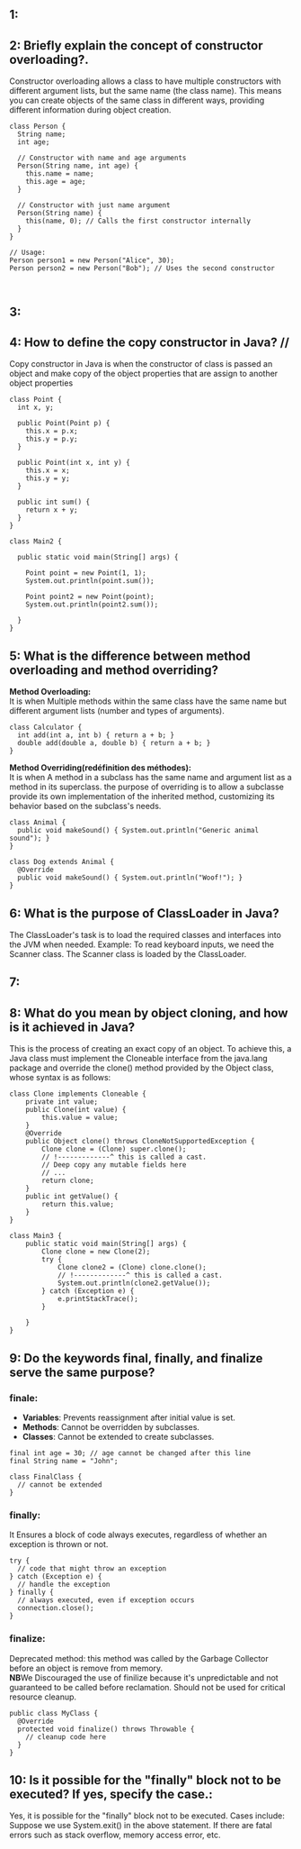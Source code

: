 ## 1: 

## 2: Briefly explain the concept of constructor overloading?.


Constructor overloading allows a class to have multiple constructors with different argument lists, but the same name (the class name). This means you can create objects of the same class in different ways, providing different information during object creation.
```
class Person {
  String name;
  int age;

  // Constructor with name and age arguments
  Person(String name, int age) {
    this.name = name;
    this.age = age;
  }

  // Constructor with just name argument
  Person(String name) {
    this(name, 0); // Calls the first constructor internally
  }
}

// Usage:
Person person1 = new Person("Alice", 30);
Person person2 = new Person("Bob"); // Uses the second constructor



```
## 3:
## 4: How to define the copy constructor in Java? //
Copy constructor in Java is when the constructor of class is passed an object and make copy of the object properties that are assign to another object properties
```
class Point {
  int x, y;

  public Point(Point p) {
    this.x = p.x;
    this.y = p.y;
  }

  public Point(int x, int y) {
    this.x = x;
    this.y = y;
  }

  public int sum() {
    return x + y;
  }
}

class Main2 {

  public static void main(String[] args) {

    Point point = new Point(1, 1);
    System.out.println(point.sum());

    Point point2 = new Point(point);
    System.out.println(point2.sum());

  }
}
``` 
## 5: What is the difference between method overloading and method overriding?
**Method Overloading:**<br>
It is when Multiple methods within the same class have the same name but different argument lists (number and types of arguments).
``` 
class Calculator {
  int add(int a, int b) { return a + b; }
  double add(double a, double b) { return a + b; }
}
``` 
**Method Overriding(redéfinition des méthodes):**<br>
It is when A method in a subclass has the same name and argument list as a method in its superclass. the purpose of overriding is to allow a subclasse provide its own implementation of the inherited method, customizing its behavior based on the subclass's needs.

``` 
class Animal {
  public void makeSound() { System.out.println("Generic animal sound"); }
}

class Dog extends Animal {
  @Override
  public void makeSound() { System.out.println("Woof!"); }
}
``` 

## 6: What is the purpose of ClassLoader in Java?

The ClassLoader's task is to load the required classes and interfaces into the JVM when needed.
Example: To read keyboard inputs, we need the Scanner class. The Scanner class is loaded by the ClassLoader.
## 7: 

## 8: What do you mean by object cloning, and how is it achieved in Java?
This is the process of creating an exact copy of an object. To achieve this, a Java class must implement the Cloneable interface from the java.lang package and override the clone() method provided by the Object class, whose syntax is as follows:
```
class Clone implements Cloneable {
    private int value;
    public Clone(int value) {
        this.value = value;
    }
    @Override
    public Object clone() throws CloneNotSupportedException {
        Clone clone = (Clone) super.clone();
        // !-------------^ this is called a cast.
        // Deep copy any mutable fields here
        // ...
        return clone;
    }
    public int getValue() {
        return this.value;
    }
}

class Main3 {
    public static void main(String[] args) {
        Clone clone = new Clone(2);
        try {
            Clone clone2 = (Clone) clone.clone();
            // !-------------^ this is called a cast.
            System.out.println(clone2.getValue());
        } catch (Exception e) {
            e.printStackTrace();
        }

    }
}

```
## 9: Do the keywords final, finally, and finalize serve the same purpose?
### finale:
* **Variables**: Prevents reassignment after initial value is set.
* **Methods**: Cannot be overridden by subclasses.
* **Classes**: Cannot be extended to create subclasses.
```
final int age = 30; // age cannot be changed after this line
final String name = "John";

class FinalClass {
  // cannot be extended
}
```
### finally:
It Ensures a block of code always executes, regardless of whether an exception is thrown or not.
```
try {
  // code that might throw an exception
} catch (Exception e) {
  // handle the exception
} finally {
  // always executed, even if exception occurs
  connection.close();
}

```
### finalize:
Deprecated method:  this method was called by the Garbage Collector  before an object is remove from memory.<br>
**NB**We Discouraged the use of finilize because it's unpredictable and not guaranteed to be called before reclamation. Should not be used for critical resource cleanup.

```
public class MyClass {
  @Override
  protected void finalize() throws Throwable {
    // cleanup code here
  }
}
```

## 10: Is it possible for the "finally" block not to be executed? If yes, specify the case.:


Yes, it is possible for the "finally" block not to be executed. Cases include:<br>
Suppose we use System.exit() in the above statement.
If there are fatal errors such as stack overflow, memory access error, etc.
